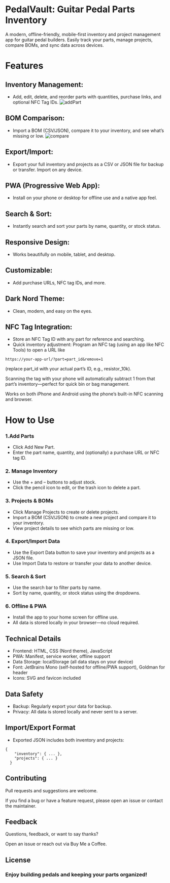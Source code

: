 # PedalVault: Guitar Pedal Parts Inventory
A modern, offline-friendly, mobile-first inventory and project management app for guitar pedal builders.
Easily track your parts, manage projects, compare BOMs, and sync data across devices.

# Features
## Inventory Management:
- Add, edit, delete, and reorder parts with quantities, purchase links, and optional NFC Tag IDs.
![addPart](https://media1.giphy.com/media/v1.Y2lkPTc5MGI3NjExdnc3cW9hNXI4dWs2OG9wMHFvNzJ2eWFkdzFyYjBrbmk1NzlzZndnNSZlcD12MV9pbnRlcm5hbF9naWZfYnlfaWQmY3Q9Zw/8Yl6UMh0uu993TPEnx/giphy.gif)
## BOM Comparison:
- Import a BOM (CSV/JSON), compare it to your inventory, and see what’s missing or low.
![compare](https://media4.giphy.com/media/v1.Y2lkPTc5MGI3NjExYzI1cjN4Ynl3N2JvYzR0cDBkamtsYjAyODF6M3cxcjNyZm1uc2JzOCZlcD12MV9pbnRlcm5hbF9naWZfYnlfaWQmY3Q9Zw/OqFfsPZsESJdZwPhAL/giphy.gif)
## Export/Import:
- Export your full inventory and projects as a CSV or JSON file for backup or transfer. Import on any device.
## PWA (Progressive Web App):
- Install on your phone or desktop for offline use and a native app feel.
## Search & Sort:
- Instantly search and sort your parts by name, quantity, or stock status.
## Responsive Design:
- Works beautifully on mobile, tablet, and desktop.
## Customizable:
- Add purchase URLs, NFC tag IDs, and more.
## Dark Nord Theme:
- Clean, modern, and easy on the eyes.
## NFC Tag Integration:
- Store an NFC Tag ID with any part for reference and searching.
- Quick inventory adjustment: Program an NFC tag (using an app like NFC Tools) to open a URL like
```
https://your-app-url/?part=part_id&remove=1
```
(replace part_id with your actual part’s ID, e.g., resistor_10k).

Scanning the tag with your phone will automatically subtract 1 from that part’s inventory—perfect for quick bin or bag management.

Works on both iPhone and Android using the phone’s built-in NFC scanning and browser.
# How to Use
### 1.Add Parts
- Click Add New Part.
- Enter the part name, quantity, and (optionally) a purchase URL or NFC tag ID.
### 2. Manage Inventory
- Use the + and – buttons to adjust stock.
- Click the pencil icon to edit, or the trash icon to delete a part.
### 3. Projects & BOMs
- Click Manage Projects to create or delete projects.
- Import a BOM (CSV/JSON) to create a new project and compare it to your inventory.
- View project details to see which parts are missing or low.

### 4. Export/Import Data
- Use the Export Data button to save your inventory and projects as a JSON file.
- Use Import Data to restore or transfer your data to another device.

### 5. Search & Sort
- Use the search bar to filter parts by name.
- Sort by name, quantity, or stock status using the dropdowns.

### 6. Offline & PWA
- Install the app to your home screen for offline use.
- All data is stored locally in your browser—no cloud required.

## Technical Details
- Frontend: HTML, CSS (Nord theme), JavaScript
- PWA: Manifest, service worker, offline support
- Data Storage: localStorage (all data stays on your device)
- Font: JetBrains Mono (self-hosted for offline/PWA support), Goldman for header
- Icons: SVG and favicon included
## Data Safety
- Backup: Regularly export your data for backup.
- Privacy: All data is stored locally and never sent to a server.
## Import/Export Format
- Exported JSON includes both inventory and projects:
```
{
    "inventory": { ... },
    "projects": { ... }
  }
```
## Contributing
Pull requests and suggestions are welcome.

If you find a bug or have a feature request, please open an issue or contact the maintainer.
## Feedback
Questions, feedback, or want to say thanks?

Open an issue or reach out via Buy Me a Coffee.
## License

### Enjoy building pedals and keeping your parts organized!
